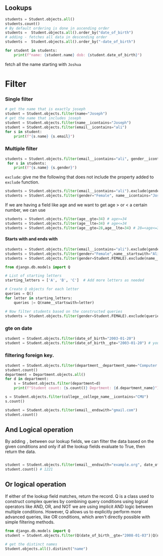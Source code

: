 ## Lookups

```py
students = Student.objects.all()
students.count()
# By default ordering is done in ascending order
students =  Student.objects.all().order_by("date_of_birth")
# adding - fetches all data in descending order
students =  Student.objects.all().order_by("-date_of_birth")
```

```py
for student in students:
    print(f"name: {student.name} dob: {student.date_of_birth}")
```

fetch all the name starting with `Joshua`

# Filter

### Single filter

```py
# get the name that is exactly joseph
student = Student.objects.filter(name="Joseph")
# get the name that includes joseph
student = Student.objects.filter(name__icontains="Joseph")
student = Student.objects.filter(email__icontains="ali")
for s in student:
    print(f"{s.name} {s.email}")
```

### Multiple filter

```py
students = Student.objects.filter(email__icontains="ali", gender__icontains="Male")
 for s in students:
    print(f"{s.name} {s.gender}")
```

`exclude`: give me the following that does not include the property added to `exclude` function.

```py
students = Student.objects.filter(email__icontains="ali").exclude(gender="Male")
students = Student.objects.filter(gender="Female", name__icontains="Joseph").order_by("name")
```

If we are having a field like age and we want to get age > or < a certain number, we can use

```py
students = Student.objects.filter(age__gte=34) # age>=34
students = Student.objects.filter(age__lte=34) # age<=34
students = Student.objects.filter(age__gte=28,age__lte=34) # 28=<age<=34
```

#### Starts with and ends with

```py
students = Student.objects.filter(email__icontains="ali").exclude(gender="Male")
students = Student.objects.filter(gender="Female",name__startswith="Ali")
students = Student.objects.filter(gender=Student.FEMALE).exclude(name__startswith="A").exclude(name__startswith="B")

from django.db.models import Q

# List of starting letters
starting_letters = ['A', 'B', 'C']  # Add more letters as needed

# Create Q objects for each letter
queries = Q()
for letter in starting_letters:
    queries |= Q(name__startswith=letter)

# Now filter students based on the constructed queries
students = Student.objects.filter(gender=Student.FEMALE).exclude(queries)

```

### gte on date

```py
student = Student.objects.filter(date_of_birth="2003-01-20")
student = Student.objects.filter(date_of_birth__gte="2003-01-20") # younger folks

```

### filtering foreign key.

```py
student = Student.objects.filter(department__department_name="Computer Science")
student.count()
department = Department.objects.all()
for d in department:
    s = Student.objects.filter(department=d)
    print(f"Student count: {s.count()} Deprtment: {d.department_name}")
```

```py
s = Student.objects.filter(college__college_name__icontains="CMU")
s.count()
```

```py
student = Student.objects.filter(email__endswith="gmail.com")
student.count()
```

## And Logical operation

By adding `,` between our lookup fields, we can filter the data based on the given conditions and only if all the lookup fields evaluate to True, then return the data.

```py

student = Student.objects.filter(email__endswith="example.org", date_of_birth__gte="1998-02-03")
student.count() # 1221
```

## Or logical operation

If either of the lookup field matches, return the record.
Q is a class used to construct complex queries by combining query conditions using logical operators like AND, OR, and NOT
we are using implicit AND logic between multiple conditions. However, Q allows us to explicitly perform more advanced queries, like OR conditions, which aren't directly possible with simple filtering methods.

```py
from django.db.models import Q
student = Student.objects.filter(Q(date_of_birth__gte="2008-01-03")|Q(name__startswith="Joseph"))
```

```py
# get the distinct names
Student.objects.all().distinct("name")
```
